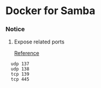 # Docker for Samba

### Notice
  1. Expose related ports<p>
  [Reference](https://www.samba.org/~tpot/articles/firewall.html)<p>
  
  ```
    udp 137
    udp 138
    tcp 139
    tcp 445
  ```

